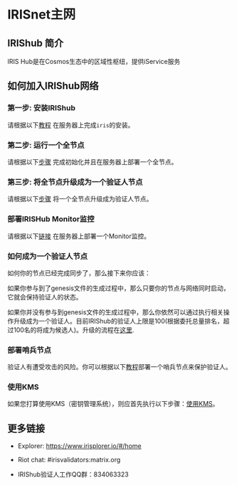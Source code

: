 # IRISnet主网

## IRIShub 简介

IRIS Hub是在Cosmos生态中的区域性枢纽，提供iService服务

## 如何加入IRIShub网络

### 第一步: 安装IRIShub

请根据以下[教程](../software/How-to-install-Irishub.md) 在服务器上完成`iris`的安装。

### 第二步: 运行一个全节点

请根据以下[步骤](Full-Node.md) 完成初始化并且在服务器上部署一个全节点。

### 第三步: 将全节点升级成为一个验证人节点

请根据以下[步骤](Validator-Node.md) 将一个全节点升级成为验证人节点。

### 部署IRISHub Monitor监控

请根据以下[链接](../software/monitor.md) 在服务器上部署一个Monitor监控。


### 如何成为一个验证人节点

如何你的节点已经完成同步了，那么接下来你应该：

如果你参与到了genesis文件的生成过程中，那么只要你的节点与网络同时启动，它就会保持验证人的状态。

如果你并没有参与到genesis文件的生成过程中，那么你依然可以通过执行相关操作升级成为一个验证人。目前IRIShub的验证人上限是100(根据委托总量排名，超过100名的将成为候选人)。升级的流程在[这里](Validator-Node.md).

### 部署哨兵节点

验证人有遭受攻击的风险。你可以根据以下[教程](../software/sentry.md)部署一个哨兵节点来保护验证人。

### 使用KMS
如果您打算使用KMS（密钥管理系统），则应首先执行以下步骤：[使用KMS](../software/kms/kms.md)。

##  更多链接


* Explorer: https://www.irisplorer.io/#/home

* Riot chat: #irisvalidators:matrix.org

* IRIShub验证人工作QQ群：834063323